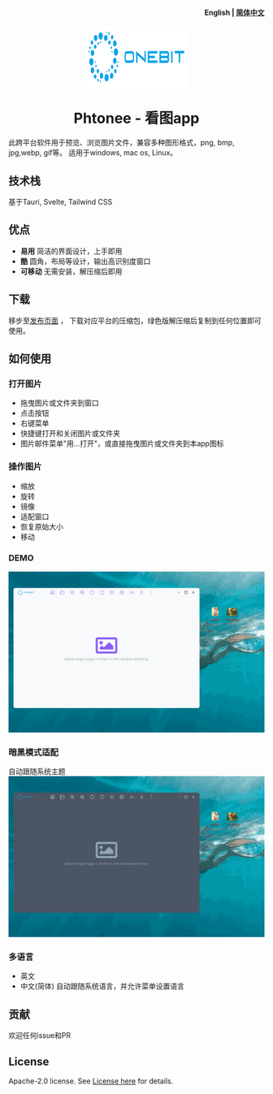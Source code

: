 <h4 align="right"><strong>English</strong> | <a href="./README_CN.md">简体中文</a></h4>

<div align="center">
  <img align="center" src="./public/brand.svg" width="200" height="120" />
</div>

<h1 align="center"/>Phtonee - 看图app</h1>

此跨平台软件用于预览、浏览图片文件，兼容多种图形格式，png, bmp, jpg,webp, gif等。
适用于windows, mac os, Linux。
## 技术栈
基于Tauri, Svelte, Tailwind CSS

## 优点
- **易用** 简洁的界面设计，上手即用
- **酷** 圆角，布局等设计，输出高识别度窗口
- **可移动** 无需安装，解压缩后即用

## 下载
移步至[发布页面](https://github.com/ChqJourney/ImageProc/releases) ，
下载对应平台的压缩包，绿色版解压缩后复制到任何位置即可使用。

## 如何使用

### 打开图片
- 拖曳图片或文件夹到窗口
- 点击按钮
- 右键菜单
- 快捷键打开和关闭图片或文件夹
- 图片邮件菜单"用...打开"，或直接拖曳图片或文件夹到本app图标

### 操作图片

- 缩放
- 旋转
- 镜像
- 适配窗口
- 恢复原始大小
- 移动
### DEMO
![demo for usage](./public/demo1.gif)

### 暗黑模式适配
自动跟随系统主题
![dark mode demo](./public/demo2.gif)

### 多语言
- 英文
- 中文(简体)
自动跟随系统语言，并允许菜单设置语言

## 贡献

欢迎任何issue和PR

## License

Apache-2.0 license. See [License here](./LICENSE) for details.